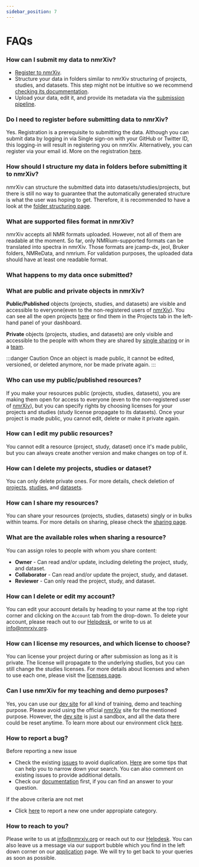 ```yaml
---
sidebar_position: 7
---
```

# FAQs

### How can I submit my data to nmrXiv?
* [Register to nmrXiv](/docs/submission-guides/registration.md).
* Structure your data in folders similar to nmrXiv structuring of projects, studies, and datasets. This step might not be intuitive so we recommend [checking its docummentation](/docs/submission-guides/submission/folder-structure.md). 
* Upload your data, edit it, and provide its metadata via the [submission pipeline](/docs/submission-guides/submission/upload.md).




### Do I need to register before submitting data to nmrXiv?
Yes. Registration is a prerequisite to submitting the data. Although you can submit data by logging in via Single sign-on with your GitHub or Twitter ID, this logging-in will result in registering you on nmrXiv. Alternatively, you can register via your email id. More on the registration [here](/docs/submission-guides/registration.md).

### How should I structure my data in folders before submitting it to nmrXiv?
nmrXiv can structure the submitted data into datasets/studies/projects, but there is still no way to guarantee that the automatically generated structure is what the user was hoping to get. Therefore, it is recommended to have a look at the [folder structuring page](/docs/submission-guides/submission/folder-structure.md).

### What are supported files format in nmrXiv?
nmrXiv accepts all NMR formats uploaded. However, not all of them are readable at the moment. So far, only NMRium-supported formats can be translated into spectra in nmrXiv. Those formats are jcamp-dx, jeol, Bruker folders, NMReData, and nmrium. For validation purposes, the uploaded data should have at least one readable format.

### What happens to my data once submitted?

### What are public and private objects in nmrXiv?
**Public/Published** objects (projects, studies, and datasets) are visible and accessible to everyone(even to the non-registered users of [nmrXiv](https://nmrxiv.org/)). You can see all the open projects [here](https://nmrxiv.org/projects) or find them in the Projects tab in the left-hand panel of your dashboard.

**Private** objects (projects, studies, and datasets) are only visible and accessible to the people with whom they are shared by [single sharing](/docs/submission-guides/data-model/sharing/#single-sharing) or in a [team](/docs/submission-guides/data-model/sharing/#teams-sharing).

:::danger Caution
Once an object is made public, it cannot be edited, versioned, or deleted anymore, nor be made private again.
:::

### Who can use my public/published resources?
If you make your resources public (projects, studies, datasets), you are making them open for access to everyone (even to the non-registered user of [nmrXiv](https://nmrxiv.org/)), but you can specify rights by choosing licenses for your projects and studies (study license propagate to its datasets). Once your project is made public, you cannot edit, delete or make it private again.

### How can I edit my public resources?
You cannot edit a resource (project, study, dataset) once it's made public, but you can always create another version and make changes on top of it.

### How can I delete my projects, studies or dataset?
You can only delete private ones. For more details, check deletion of [projects](/docs/submission-guides/data-model/project/#delete), [studies](/docs/submission-guides/data-model/study/#delete), and [datasets](/docs/submission-guides/data-model/dataset/#delete).

### How can I share my resources?
You can share your resources (projects, studies, datasets) singly or in bulks within teams. For more details on sharing, please check the [sharing page](/docs/submission-guides/data-model/sharing.md).

### What are the available roles when sharing a resource?
You can assign roles to people with whom you share content:
* **Owner** - Can read and/or update, including deleting the project, study, and dataset.
* **Collaborator** -  Can read and/or update the project, study, and dataset.
* **Reviewer** - Can only read the project, study, and dataset.

### How can I delete or edit my account?
You can edit your account details by heading to your name at the top right corner and clicking on the `Account` tab from the drop-down. To delete your account, please reach out to our [Helpdesk](https://www.nfdi4chem.de/index.php/helpdesk/), or write to us at info@nmrxiv.org.

### How can I license my resources, and which license to choose?
You can license your project during or after submission as long as it is private. The license will propagate to the underlying studies, but you can still change the studies licenses. For more details about licenses and when to use each one, please visit the [licenses page](/docs/submission-guides/licenses.md).

### Can I use nmrXiv for my teaching and demo purposes?
Yes, you can use our [dev site](https://dev.nmrxiv.org) for all kind of training, demo and teaching purpose. Please avoid using the official [nmrXiv](https://nmrxiv.org) site for the mentioned purpose. However, the [dev site](https://dev.nmrxiv.org) is just a sandbox, and all the data there could be reset anytime.
To learn more about our environment click [here](/docs/developer-guides/deployment/environment).

### How to report a bug?
Before reporting a new issue
* Check the existing [issues](https://github.com/NFDI4Chem/nmrxiv/issues) to avoid duplication. [Here](https://docs.github.com/en/issues/tracking-your-work-with-issues/filtering-and-searching-issues-and-pull-requests#searching-for-issues-and-pull-requests) are some tips that can help you to narrow down your search. You can also comment on existing issues to provide additional details. 
* Check our [documentation](https://docs.nmrxiv.org/) first, if you can find an answer to your question.

If the above criteria are not met 

* Click [here](https://github.com/NFDI4Chem/nmrxiv/issues/new/choose) to report a new one under appropiate category.

### How to reach to you?
Please write to us at info@nmrxiv.org or reach out to our [Helpdesk](https://www.nfdi4chem.de/index.php/helpdesk/). 
You can also leave us a message via our support bubble which you find in the left down corner on our [application](https://nmrxiv.org/) page. 
We will try to get back to your queries as soon as possible.